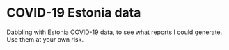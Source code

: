 # COVID-19 Estonia data

Dabbling with Estonia COVID-19 data, to see what reports I could generate. Use them at your own risk.
